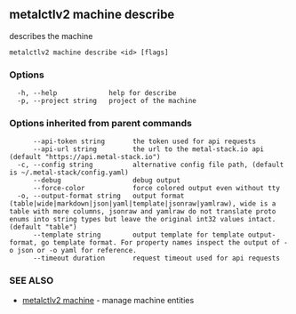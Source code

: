 ## metalctlv2 machine describe

describes the machine

```
metalctlv2 machine describe <id> [flags]
```

### Options

```
  -h, --help             help for describe
  -p, --project string   project of the machine
```

### Options inherited from parent commands

```
      --api-token string       the token used for api requests
      --api-url string         the url to the metal-stack.io api (default "https://api.metal-stack.io")
  -c, --config string          alternative config file path, (default is ~/.metal-stack/config.yaml)
      --debug                  debug output
      --force-color            force colored output even without tty
  -o, --output-format string   output format (table|wide|markdown|json|yaml|template|jsonraw|yamlraw), wide is a table with more columns, jsonraw and yamlraw do not translate proto enums into string types but leave the original int32 values intact. (default "table")
      --template string        output template for template output-format, go template format. For property names inspect the output of -o json or -o yaml for reference.
      --timeout duration       request timeout used for api requests
```

### SEE ALSO

* [metalctlv2 machine](metalctlv2_machine.md)	 - manage machine entities

